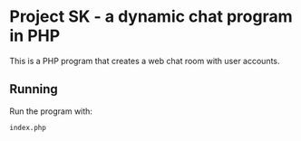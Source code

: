 # Project SK - a dynamic chat program in PHP

This is a PHP program that creates a web chat room with user accounts.

## Running

Run the program with:

`
index.php
`
